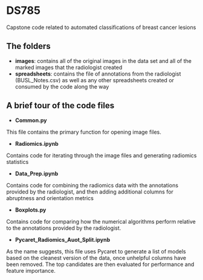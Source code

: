 # DS785
Capstone code related to automated classifications of breast cancer lesions

## The folders

- **images**: contains all of the original images in the data set and all of the marked images that the radiologist created
- **spreadsheets**: contains the file of annotations from the radiologist (BUSL_Notes.csv) as well as any other spreadsheets created or consumed by the code along the way

## A brief tour of the code files

- **Common.py**

This file contains the primary function for opening image files.

- **Radiomics.ipynb**

Contains code for iterating through the image files and generating radiomics statistics

- **Data_Prep.ipynb**

Contains code for combining the radiomics data with the annotations provided by the radiologist, and then adding additional columns for abruptness and orientation metrics

- **Boxplots.py**

Contains code for comparing how the numerical algorithms perform relative to the annotations provided by the radiologist.

- **Pycaret_Radiomics_Auot_Split.ipynb**

As the name suggests, this file uses Pycaret to generate a list of models based on the cleanest version of the data, once unhelpful columns have been removed. The top candidates are then evaluated for performance and feature importance.
